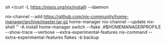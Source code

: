 sh <(curl -L https://nixos.org/nix/install) --daemon

nix-channel --add https://github.com/nix-community/home-manager/archive/master.tar.gz home-manager
nix-channel --update
nix-shell '<home-manager>' -A install
home-manager switch --flake .#$HOMEMANAGERPROFILE --show-trace --verbose --extra-experimental-features nix-command --extra-experimental-features flakes -b backup
